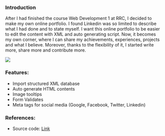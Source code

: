 ### Introduction
After I had finished the course Web Development 1 at RRC, I decided to make my own online portfolio. I found Linkedin was so limited to describe what I had done and to state myself. I want this online portfolio to be easier to edit the content with XML and auto generating script. Now, it becomes my own corner, where I can share my achievements, experiences, projects and what I believe. Moreover, thanks to the flexibility of it, I started write more, share more and contribute more.

<div>
    <img src="assets/db/img/blogs/RRC_06.jpg" class="blog-image" />
</div>

### Features:
* Import structured XML database
* Auto generate HTML contents
* Image tooltips
* Form Validates
* Meta tags for social media (Google, Facebook, Twitter, Linkedin)


### References:
 * Source code: [Link](https://github.com/jimmy-vo/jimmyvo2410.github.io) 


